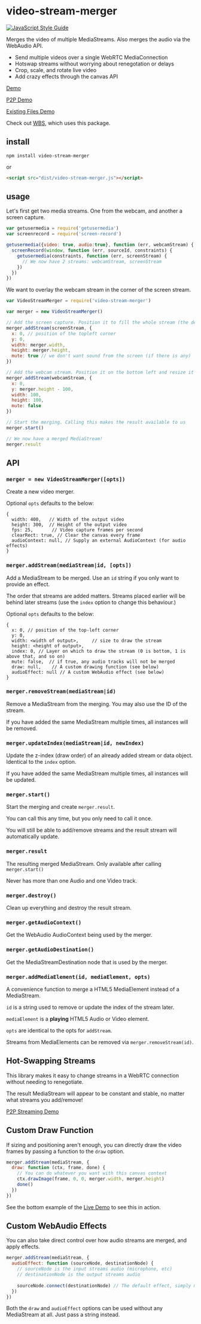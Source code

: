 # video-stream-merger

[![JavaScript Style Guide](https://img.shields.io/badge/code_style-standard-brightgreen.svg)](https://standardjs.com)

Merges the video of multiple MediaStreams. Also merges the audio via the WebAudio API.  

- Send multiple videos over a single WebRTC MediaConnection
- Hotswap streams without worrying about renegotation or delays
- Crop, scale, and rotate live video
- Add crazy effects through the canvas API

[Demo](https://rationalcoding.github.io/video-stream-merger/)

[P2P Demo](https://rationalcoding.github.io/video-stream-merger/demo/p2p.html)

[Existing Files Demo](https://rationalcoding.github.io/video-stream-merger/demo/files.html)

Check out [WBS](https://github.com/RationalCoding/Web-Broadcasting-Software), which uses this package.  

## install

```
npm install video-stream-merger
```

or

```html
<script src="dist/video-stream-merger.js"></script>
```

## usage

Let's first get two media streams. One from the webcam, and another a screen capture.
```javascript
var getusermedia = require('getusermedia')
var screenrecord = require('screen-record')

getusermedia({video: true, audio:true}, function (err, webcamStream) {
  screenRecord(window, function (err, sourceId, constraints) {
    getusermedia(constraints, function (err, screenStream) {
      // We now have 2 streams: webcamStream, screenStream
    })
  })
})
```

We want to overlay the webcam stream in the corner of the screen stream.  
```javascript
var VideoStreamMerger = require('video-stream-merger')

var merger = new VideoStreamMerger()

// Add the screen capture. Position it to fill the whole stream (the default)
merger.addStream(screenStream, {
  x: 0, // position of the topleft corner
  y: 0,
  width: merger.width,
  height: merger.height,
  mute: true // we don't want sound from the screen (if there is any)
})

// Add the webcam stream. Position it on the bottom left and resize it to 100x100.
merger.addStream(webcamStream, {
  x: 0,
  y: merger.height - 100,
  width: 100,
  height: 100,
  mute: false
})

// Start the merging. Calling this makes the result available to us
merger.start()

// We now have a merged MediaStream!
merger.result
```

## API

### `merger = new VideoStreamMerger([opts])`

Create a new video merger.

Optional `opts` defaults to the below:

```
{
  width: 400,   // Width of the output video
  height: 300,  // Height of the output video
  fps: 25,       // Video capture frames per second
  clearRect: true, // Clear the canvas every frame
  audioContext: null, // Supply an external AudioContext (for audio effects)
}
```

### `merger.addStream(mediaStream|id, [opts])`

Add a MediaStream to be merged. Use an `id` string if you only want to provide an effect.

The order that streams are added matters. Streams placed earlier will be behind later streams (use the `index` option to change this behaviour.)

Optional `opts` defaults to the below:
```
{
  x: 0, // position of the top-left corner
  y: 0,
  width: <width of output>,     // size to draw the stream
  height: <height of output>,
  index: 0, // Layer on which to draw the stream (0 is bottom, 1 is above that, and so on)
  mute: false,  // if true, any audio tracks will not be merged
  draw: null,    // A custom drawing function (see below)
  audioEffect: null // A custom WebAudio effect (see below)
}
```

### `merger.removeStream(mediaStream|id)`

Remove a MediaStream from the merging. You may also use the ID of the stream.

If you have added the same MediaStream multiple times, all instances will be removed.

### `merger.updateIndex(mediaStream|id, newIndex)`

Update the z-index (draw order) of an already added stream or data object. Identical to the `index` option.

If you have added the same MediaStream multiple times, all instances will be updated.

### `merger.start()`

Start the merging and create `merger.result`.

You can call this any time, but you only need to call it once.  

You will still be able to add/remove streams and the result stream will automatically update.

### `merger.result`

The resulting merged MediaStream. Only available after calling `merger.start()`

Never has more than one Audio and one Video track.

### `merger.destroy()`

Clean up everything and destroy the result stream.  

### `merger.getAudioContext()`

Get the WebAudio AudioContext being used by the merger.

### `merger.getAudioDestination()`

Get the MediaStreamDestination node that is used by the merger.

### `merger.addMediaElement(id, mediaElement, opts)`

A convenience function to merge a HTML5 MediaElement instead of a MediaStream.

`id` is a string used to remove or update the index of the stream later.

`mediaElement` is a **playing** HTML5 Audio or Video element.

`opts` are identical to the opts for `addStream`.

Streams from MediaElements can be removed via `merger.removeStream(id)`.

## Hot-Swapping Streams

This library makes it easy to change streams in a WebRTC connection without needing to renegotiate.

The result MediaStream will appear to be constant and stable, no matter what streams you add/remove!

[P2P Streaming Demo](https://rationalcoding.github.io/video-stream-merger/p2p.html)

## Custom Draw Function

If sizing and positioning aren't enough, you can directly draw the video frames by passing a function to the `draw` option.

```javascript
merger.addStream(mediaStream, {
  draw: function (ctx, frame, done) {
    // You can do whatever you want with this canvas context
    ctx.drawImage(frame, 0, 0, merger.width, merger.height)
    done()
  })
})
```

See the bottom example of the [Live Demo](https://rationalcoding.github.io/video-stream-merger/) to see this in action.  

## Custom WebAudio Effects

You can also take direct control over how audio streams are merged, and apply effects.

```javascript
merger.addStream(mediaStream, {
  audioEffect: function (sourceNode, destinationNode) {
    // sourceNode is the input streams audio (microphone, etc)
    // destinationNode is the output streams audio
    
    sourceNode.connect(destinationNode) // The default effect, simply merges audio
  })
})
```

Both the `draw` and `audioEffect` options can be used without any MediaStream at all. Just pass a string instead.


